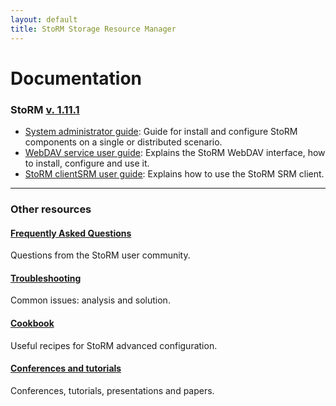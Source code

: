 ```yaml
---
layout: default
title: StoRM Storage Resource Manager
---
```


# Documentation

### StoRM [v. 1.11.1](release-notes-v1_11_1.html)

* [System administrator guide](sysadmin-guide.html): Guide for install and configure StoRM components on a single or distributed scenario.
* [WebDAV service user guide](webdav-guide.html): Explains the StoRM WebDAV interface, how to install, configure and use it.
* [StoRM clientSRM user guide](clientSRM-guide.html): Explains how to use the StoRM SRM client.

---

### Other resources

#### [Frequently Asked Questions](faq.html)

Questions from the StoRM user community.

#### [Troubleshooting](troubleshooting.html)

Common issues: analysis and solution.

#### [Cookbook](cookbook.html)

Useful recipes for StoRM advanced configuration.

#### [Conferences and tutorials](tutorials-conferences-presentations.html)

Conferences, tutorials, presentations and papers.
